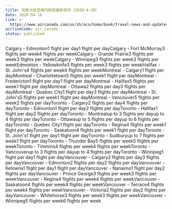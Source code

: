 ```yaml
---
title: 加拿大航空境内航班最新资讯（2020-4-20）
date: 2020-04-16
link: >-
  https://www.aircanada.com/us/zh/aco/home/book/travel-news-and-updates/2020/china-travel.html#/na-1
airlineCode: air_canada
status: published
---
```

Calgary - Edmonton1 flight per day1 flight per dayCalgary - Fort McMurray3 flights per week4 flights per weekCalgary - Grande Prairie3 flights per week3 flights per weekCalgary - Winnipeg3 flights per week3 flights per weekEdmonton - Yellowknife3 flights per week3 flights per weekHalifax - St. John's4 flights per week4 flights per weekMontreal - Calgary1 flight per dayMontreal - Charlottetown5 flights per week1 flight per dayMontreal - Fredericton1 flight per day1 flight per dayMontreal - Halifax5 flights per week1 flight per dayMontreal - Ottawa2 flights per day3 flights per dayMontreal - Quebec City1 flight per day3 flights per dayMontreal - St. John's5 flights per week1 flight per dayMontreal - Vancouver5 flights per week2 flights per dayToronto - Calgary2 flights per day4 flights per dayToronto - Edmonton1 flight per day2 flights per dayToronto - Halifax1 flight per day2 flights per dayToronto - Montrealup to 3 flights per dayup to 4 flights per dayToronto - Ottawaup to 5 flights per dayup to 6 flights per dayToronto - Quebec City1 flight per dayToronto - Regina4 flights per week1 flight per dayToronto - Saskatoon4 flights per week1 flight per dayToronto - St. John's1 flight per day1 flight per dayToronto - Sudburyup to 7 flights per week1 flight per dayToronto - Thunder Bay5 flights per week5 flights per weekToronto - Timmins4 flights per week4 flights per weekToronto - Vancouverup to 3 flights per dayup to 4 flights per dayToronto - Winnipeg1 flight per day1 flight per dayVancouver - Calgary2 flights per day3 flights per dayVancouver - Edmonton2 flights per day2 flights per dayVancouver - Kelowna1 flight per day1 flight per dayVancouver - Nanaimo1 flight per day2 flights per dayVancouver - Prince George3 flights per week3 flights per weekVancouver - Regina4 flights per week4 flights per weekVancouver - Saskatoon4 flights per week4 flights per weekVancouver - Terrace4 flights per week4 flights per weekVancouver - Victoria2 flights per day2 flights per dayVancouver - Whitehorse3 flights per week3 flights per weekVancouver - Winnipeg5 flights per week6 flights per week